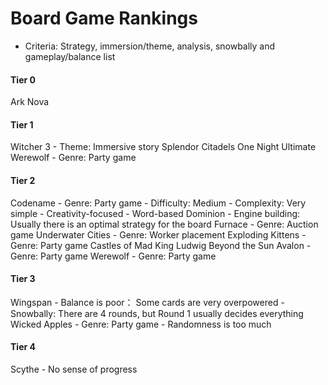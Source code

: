 # Board Game Rankings
- Criteria: Strategy, immersion/theme, analysis, snowbally and gameplay/balance list


#### Tier 0
Ark Nova

#### Tier 1
Witcher 3
    - Theme:  Immersive story
Splendor
Citadels
One Night Ultimate Werewolf
    - Genre: Party game

#### Tier 2
Codename
    - Genre: Party game
    - Difficulty: Medium
    - Complexity: Very simple
    - Creativity-focused
    - Word-based
Dominion
    - Engine building:  Usually there is an optimal strategy for the board
Furnace
    - Genre: Auction game
Underwater Cities
    - Genre: Worker placement
Exploding Kittens
    - Genre: Party game
Castles of Mad King Ludwig
Beyond the Sun
Avalon
    - Genre: Party game
Werewolf
    - Genre: Party game

#### Tier 3
Wingspan
    - Balance is poor： Some cards are very overpowered
    - Snowbally:  There are 4 rounds, but Round 1 usually decides everything
Wicked Apples
    - Genre: Party game
    - Randomness is too much

#### Tier 4
Scythe
    - No sense of progress
